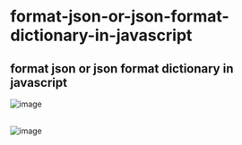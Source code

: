 # format-json-or-json-format-dictionary-in-javascript
## format json or json format dictionary in javascript
![image](https://github.com/Experimenters1/format-json-or-json-format-dictionary-in-javascript/assets/64000769/d695fd0f-819b-48d2-83e2-8ce738ccf365)<br><br>

![image](https://github.com/Experimenters1/format-json-or-json-format-dictionary-in-javascript/assets/64000769/f505a89a-5b36-45ae-a48f-e973fdd40dd4) <br><br>
